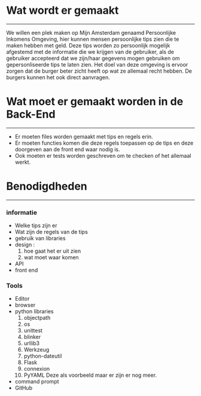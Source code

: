 # Wat wordt er gemaakt
---
We willen een plek maken op Mijn Amsterdam genaamd Persoonlijke Inkomens Omgeving, hier kunnen mensen persoonlijke tips zien die te maken hebben met geld. Deze tips worden zo persoonlijk mogelijk afgestemd met de informatie die we krijgen van de gebruiker, als de gebruiker accepteerd dat we zijn/haar gegevens mogen gebruiken om gepersonliseerde tips te laten zien. Het doel van deze omgeving is ervoor zorgen dat de burger beter zicht heeft op wat ze allemaal recht hebben. De burgers kunnen het ook direct aanvragen.

# Wat moet er gemaakt worden in de Back-End
---
* Er moeten files worden gemaakt met tips en regels erin.
* Er moeten functies komen die deze regels toepassen op de tips en deze doorgeven aan de front end waar nodig is.
* Ook moeten er tests worden geschreven om te checken of het allemaal werkt.

# Benodigdheden
---

### informatie

* Welke tips zijn er
* Wat zijn de regels van de tips
* gebruik van libraries
* design :
    1. hoe gaat het er uit zien 
    2. wat moet waar komen
* API
* front end

### Tools

* Editor
* browser 
* python libraries
    1. objectpath
    2. os
    3. unittest
    4. blinker
    5. urllib3
    6. Werkzeug
    7. python-dateutil
    8. Flask
    9. connexion
    10. PyYAML
Deze als voorbeeld maar er zijn er nog meer.
* command prompt 
* GitHub

